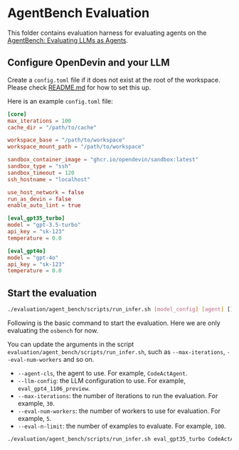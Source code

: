 # AgentBench Evaluation

This folder contains evaluation harness for evaluating agents on
the [AgentBench: Evaluating LLMs as Agents](https://arxiv.org/abs/2308.03688).

## Configure OpenDevin and your LLM

Create a `config.toml` file if it does not exist at the root of the workspace. Please check [README.md](../../README.md)
for how to set this up.

Here is an example `config.toml` file:

```toml
[core]
max_iterations = 100
cache_dir = "/path/to/cache"

workspace_base = "/path/to/workspace"
workspace_mount_path = "/path/to/workspace"

sandbox_container_image = "ghcr.io/opendevin/sandbox:latest"
sandbox_type = "ssh"
sandbox_timeout = 120
ssh_hostname = "localhost"

use_host_network = false
run_as_devin = false
enable_auto_lint = true

[eval_gpt35_turbo]
model = "gpt-3.5-turbo"
api_key = "sk-123"
temperature = 0.0

[eval_gpt4o]
model = "gpt-4o"
api_key = "sk-123"
temperature = 0.0
```

## Start the evaluation

```bash
./evaluation/agent_bench/scripts/run_infer.sh [model_config] [agent] [] 1
```

Following is the basic command to start the evaluation. Here we are only evaluating the `osbench` for now.

You can update the arguments in the script `evaluation/agent_bench/scripts/run_infer.sh`, such as `--max-iterations`, `--eval-num-workers` and so on.

- `--agent-cls`, the agent to use. For example, `CodeActAgent`.
- `--llm-config`: the LLM configuration to use. For example, `eval_gpt4_1106_preview`.
- `--max-iterations`: the number of iterations to run the evaluation. For example, `30`.
- `--eval-num-workers`: the number of workers to use for evaluation. For example, `5`.
- `--eval-n-limit`: the number of examples to evaluate. For example, `100`.

```bash
./evaluation/agent_bench/scripts/run_infer.sh eval_gpt35_turbo CodeActAgent 1
```
